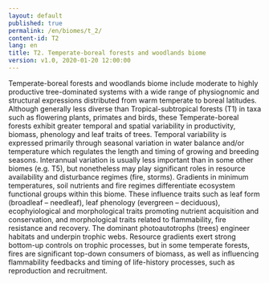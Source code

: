 ```yaml
---
layout: default
published: true
permalink: /en/biomes/t_2/
content-id: T2
lang: en
title: T2. Temperate-boreal forests and woodlands biome
version: v1.0, 2020-01-20 12:00:00
---
```


Temperate-boreal forests and woodlands biome include moderate to highly productive tree-dominated systems with a wide range of physiognomic and structural expressions distributed from warm temperate to boreal latitudes. Although generally less diverse than Tropical-subtropical forests (T1) in taxa such as flowering plants, primates and birds, these Temperate-boreal forests exhibit greater temporal and spatial variability in productivity, biomass, phenology and leaf traits of trees. Temporal variability is expressed primarily through seasonal variation in water balance and/or temperature which regulates the length and timing of growing and breeding seasons. Interannual variation is usually less important than in some other biomes (e.g. T5), but nonetheless may play significant roles in resource availability and disturbance regimes (fire, storms). Gradients in minimum temperatures, soil nutrients and fire regimes differentiate ecosystem functional groups within this biome. These influence traits such as leaf form (broadleaf – needleaf), leaf phenology (evergreen – deciduous), ecophyiological and morphological traits promoting nutrient acquisition and conservation, and morphological traits related to flammability, fire resistance and recovery. The dominant photoautotrophs (trees) engineer habitats and underpin trophic webs. Resource gradients exert strong bottom-up controls on trophic processes, but in some temperate forests, fires are significant top-down consumers of biomass, as well as influencing flammability feedbacks and timing of life-history processes, such as reproduction and recruitment.

